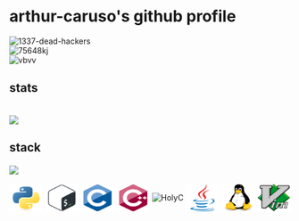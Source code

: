 # arthur-caruso's github profile
![1337-dead-hackers](https://user-images.githubusercontent.com/101721229/172076524-c75f50f1-d1cd-4eb6-b447-5b7835930378.svg)
<br>![75648kj](https://user-images.githubusercontent.com/101721229/173660130-e7e529fc-d409-4633-a095-f984563668b5.jpg)
<br>![vbvv](https://user-images.githubusercontent.com/101721229/172076856-9254d8b5-4046-458c-bc78-2ba2b6fb7557.gif)

## stats
<br><a href="https://github.com/arthur-caruso">
  <img align="center" src="https://github-readme-stats.vercel.app/api?username=arthur-caruso"/>
</a>


## stack
<a href="https://github.com/arthur-caruso">
  <img align="center" src="https://github-readme-stats.vercel.app/api/top-langs/?username=arthur-caruso"/>
</a>

<div style="display: inline_block"><br>
  <img align="center" alt="python" height="50" width="60" src="https://raw.githubusercontent.com/devicons/devicon/master/icons/python/python-original.svg">
  <img align="center" alt="bash" height="50" width="60" src="https://raw.githubusercontent.com/devicons/devicon/master/icons/bash/bash-original.svg">
  <img align="center" alt="c" height="50" width="60" src="https://raw.githubusercontent.com/devicons/devicon/master/icons/c/c-original.svg">
  <img align="center" alt="cpp" height="50" width="60" src="https://raw.githubusercontent.com/devicons/devicon/master/icons/cplusplus/cplusplus-original.svg">
  <img align="center" alt="HolyC" height="50" width="60" src="https://upload.wikimedia.org/wikipedia/commons/3/33/HolyC_Logo.svg">
  <img align="center" alt="java" height="50" width="60" src="https://raw.githubusercontent.com/devicons/devicon/master/icons/java/java-original.svg">
  <img align="center" alt="linux" height="50" width="60" src="https://github.com/devicons/devicon/blob/master/icons/linux/linux-original.svg">
  <img align="center" alt="vim" height="50" width="60" src="https://github.com/devicons/devicon/blob/master/icons/vim/vim-original.svg">
</div>
